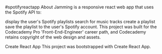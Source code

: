 #spotifyreactapp
About Jamming is a responsive react web app that uses the Spotify API to:

display the user's Spotify playlists search for music tracks create a playlist save the playlist to the user's Spotify account. This project was built for the Codecademy Pro 'Front-End-Engineer' career path, and Codecademy retains copyright of the web design and assets.

Create React App This project was bootstrapped with Create React App.
